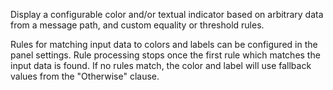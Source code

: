 Display a configurable color and/or textual indicator based on arbitrary data from a message path, and custom equality or threshold rules.

Rules for matching input data to colors and labels can be configured in the panel settings. Rule processing stops once the first rule which matches the input data is found. If no rules match, the color and label will use fallback values from the "Otherwise" clause.
